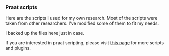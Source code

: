 ### Praat scripts

Here are the scripts I used for my own research. Most of the scripts were taken from other researchers. I've modified some of them to fit my needs. 

I backed up the files here just in case.

If you are interested in praat scripting, please visit [this page](https://gaozhiyan.wordpress.com/2018/04/21/praat-scripts-and-plugins/) for more scripts and plugins.

